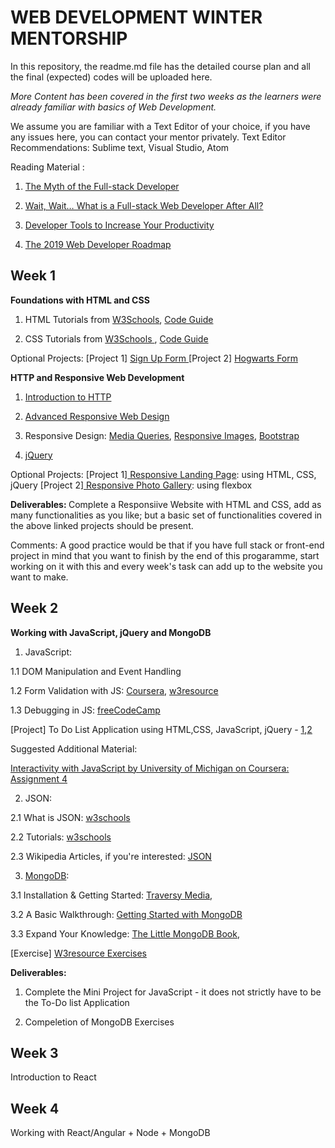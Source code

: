<h1> WEB DEVELOPMENT WINTER MENTORSHIP </h1>


In this repository, the readme.md file has the detailed course plan and all the final (expected) codes will be uploaded here. 

<i>More Content has been covered in the first two weeks as the learners were already familiar with basics of Web Development.
</i>

We assume you are familiar with a Text Editor of your choice, if you have any issues here, you can contact your mentor privately. 
Text Editor Recommendations: Sublime text, Visual Studio, Atom 

Reading Material <more to come>: 
1. <a href = "https://www.andyshora.com/full-stack-developers.html"> The Myth of the Full-stack Developer </a>

2. <a href = "https://edward-designer.com/web/full-stack-web-developer/"> Wait, Wait… What is a Full-stack Web Developer After All? </a>

3. <a href="https://medium.com/better-programming/developer-tools-to-increase-your-productivity-6f4ec0c96dd9">Developer Tools to Increase Your Productivity</a>

4. <a href="https://medium.com/@sunilsandhu/the-web-developer-roadmap-for-2019-692cb02d36a4">The 2019 Web Developer Roadmap</a>
  


<h2> Week 1 </h2> 

<b>Foundations with HTML and CSS</b>

1. HTML Tutorials from <a href = "https://www.w3schools.com/html/default.asp">W3Schools</a>, <a href = "https://codeguide.co/#html">Code Guide </a>

2. CSS Tutorials from <a href = "https://www.w3schools.com/css/default.asp"> W3Schools </a>, <a href = "https://codeguide.co/#css">Code Guide </a>

Optional Projects:
[Project 1] <a href = "https://www.youtube.com/watch?v=OAzgHGrIHWY&list=PLJ8MMmYtV80_JcsDdNXpa3ckjd-Rh4fsD"> Sign Up Form </a>
[Project 2] <a href = "https://medium.com/frontendshortcut/make-hogwarts-admission-form-in-html-and-css-1cdc21165997"> Hogwarts Form </a>


<b> HTTP and Responsive Web Development </b>

1. <a href = "https://launchschool.com/books/http/read/introduction">Introduction to HTTP </a>

2. <a href = "https://learn.shayhowe.com/advanced-html-css/responsive-web-design/">Advanced Responsive Web Design</a>

3. Responsive Design: <a href= "https://www.youtube.com/watch?v=VQjy_33t8cg">Media Queries</a>, <a href="https://internetingishard.com/html-and-css/responsive-images/">Responsive Images</a>, <a href ="https://www.w3schools.com/bootstrap/default.asp"> Bootstrap </a> 

4. <a href = "http://jqfundamentals.com/chapter/jquery-basics">jQuery</a> 

Optional Projects: 
[Project 1]<a href = "https://www.youtube.com/watch?v=GJXXf3_dcng&t=177s"> Responsive Landing Page</a>: using HTML, CSS, jQuery
[Project 2]<a href = "https://medium.com/frontendshortcut/how-to-make-a-polaroid-photo-gallery-in-html-and-css-d68f5a306c84"> Responsive Photo Gallery</a>: using flexbox 

<b>Deliverables: </b>
Complete a Responsiive Website with HTML and CSS, add as many functionalities as you like; but a basic set of functionalities covered in the above linked projects should be present. 

Comments: A good practice would be that if you have full stack or front-end project in mind that you want to finish by the end of this progaramme, start working on it with this and every week's task can add up to the website you want to make.


<h2> Week 2</h2>

<b>Working with JavaScript, jQuery and MongoDB </b>

1. JavaScript: 

1.1 DOM Manipulation and Event Handling

1.2 Form Validation with JS: <a href ="https://www.coursera.org/learn/javascript/lecture/LhVoE/simple-validation">Coursera</a>, <a href="https://www.w3resource.com/javascript/form/javascript-form-validation.php">w3resource</a> 

1.3 Debugging in JS: <a href = "https://www.freecodecamp.org/learn/javascript-algorithms-and-data-structures/debugging/">freeCodeCamp</a>

[Project] To Do List Application using HTML,CSS, JavaScript, jQuery - <a href="https://www.youtube.com/watch?v=2wCpkOk2uCg&t=2s">1</a>,<a href ="https://www.youtube.com/watch?v=bGLZ2pwCaiI&t=157s">2</a>

Suggested Additional Material: 

<a href = "https://www.coursera.org/learn/javascript/peer/xQRc9/autocomplete-with-javascript">Interactivity with JavaScript by University of Michigan on Coursera: Assignment 4</a>


2. JSON:

2.1 What is JSON: <a href = "https://www.w3schools.com/whatis/whatis_json.asp">w3schools</a>

2.2 Tutorials: <a href = "https://www.w3schools.com/js/js_json_intro.asp">w3schools</a>

2.3 Wikipedia Articles, if you're interested: <a href = "https://en.wikipedia.org/wiki/JSON">JSON</a> 


3. <a href = "https://www.mongodb.com/">MongoDB</a>: 
 
3.1 Installation & Getting Started: <a href = "https://www.youtube.com/watch?v=-56x56UppqQ">Traversy Media</a>, 

3.2 A Basic Walkthrough: <a href = "https://www.freecodecamp.org/news/learn-mongodb-a4ce205e7739/">Getting Started with MongoDB</a>

3.3 Expand Your Knowledge: <a href="https://www.openmymind.net/2011/3/28/The-Little-MongoDB-Book/">The Little MongoDB Book</a>, 

[Exercise] <a href="https://www.w3resource.com/mongodb-exercises/">W3resource Exercises</a>


<b>Deliverables: </b>
1. Complete the Mini Project for JavaScript - it does not strictly have to be the To-Do list Application
 
2. Compeletion of MongoDB Exercises 


<h2> Week 3 </h2>

Introduction to React
  

<h2> Week 4 </h2> 

Working with React/Angular + Node + MongoDB

